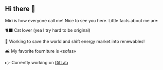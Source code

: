 ## Hi there 👋

Miri is how everyone call me! Nice to see you here. Little facts about me are:

🐈‍⬛ Cat lover (yea I try hard to be original)

🌱 Working to save the world and shift energy market into renewables! 

🛋️ My favorite fourniture is «sofas»

👉 Currently working on [GitLab](https://gitlab.com/miranda.lopez)

 
<!--
**mirinnes/mirinnes** is a ✨ _special_ ✨ repository because its `README.md` (this file) appears on your GitHub profile.

Here are some ideas to get you started:

- 🔭 I’m currently working on ...
- 🌱 I’m currently learning ...
- 👯 I’m looking to collaborate on ...
- 🤔 I’m looking for help with ...
- 💬 Ask me about ...
- 📫 How to reach me: ...
- 😄 Pronouns: ...
- ⚡ Fun fact: ...
-->
